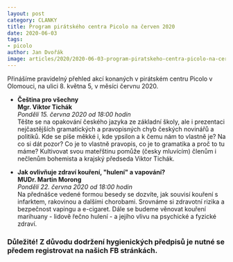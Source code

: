 ```yaml
---
layout: post
category: CLANKY
title: Program pirátského centra Picolo na červen 2020
date: 2020-06-03
tags: 
- picolo
author: Jan Dvořák
image: articles/2020/2020-06-03-program-piratskeho-centra-picolo-na-cerven-2020.jpg  #751x422 pixelu
---
```

Přinášíme pravidelný přehled akcí konaných v pirátském centru Picolo v Olomouci, na ulici 8. května 5, v měsíci červnu 2020.


* **Čeština pro všechny**  
**Mgr. Viktor Tichák**  
*Pondělí 15. června 2020 od 18:00 hodin*  
Těšte se na opakování českého jazyka ze základní školy, ale i prezentaci nejčastějších gramatických a pravopisných chyb českých novinářů a politiků. Kde se píše měkké i, kde ypsilon a k čemu nám to vlastně je? Na co si dát pozor? Co je to vlastně pravopis, co je to gramatika a proč to tu máme? Kultivovat svou mateřštinu pomůže (česky mluvícím) členům i nečlenům bohemista a krajský předseda Viktor Tichák.

* **Jak ovlivňuje zdraví kouření, "hulení" a vapování?**  
**MUDr. Martin Morong**  
*Pondělí 22. června 2020 od 18:00 hodin*  
Na přednášce vedené formou besedy se dozvíte, jak souvisí kouření s infarktem, rakovinou a dalšími chorobami. Srovnáme si zdravotní rizika a bezpečnost vapingu a e-cigaret. Dále se budeme věnovat kouření marihuany - lidově řečno hulení - a jejího vlivu na psychické a fyzické zdraví.

### Důležité! Z důvodu dodržení hygienických předpisů je nutné se předem registrovat na našich FB stránkách.
